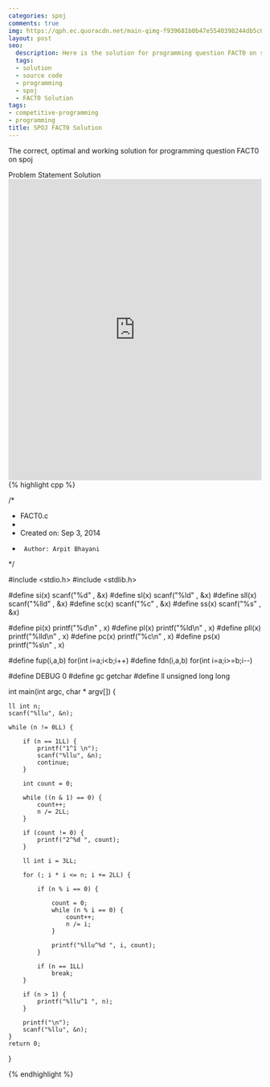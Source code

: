 ```yaml
---
categories: spoj
comments: true
img: https://qph.ec.quoracdn.net/main-qimg-f939681b0b47e5540398244db5c8966f?convert_to_webp=true
layout: post
seo:
  description: Here is the solution for programming question FACT0 on spoj
  tags:
  - solution
  - source code
  - programming
  - spoj
  - FACT0 Solution
tags:
- competitive-programming
- programming
title: SPOJ FACT0 Solution
---
```

The correct, optimal and working solution for programming question FACT0 on spoj

<div class="ui secondary pointing large menu">
  <a class="grey item" data-tab="problem-statement">
    Problem Statement
  </a>
  <a class="active item grey" data-tab="solution">
    Solution
  </a>
</div>
<div class="ui bottom attached tab" data-tab="problem-statement">
    <iframe src="http://www.spoj.com/problems/FACT0/" width="100%" height="600px" style="overflow: scroll; border: none;"></iframe>
</div>
<div class="ui bottom attached active tab" data-tab="solution">
{% highlight cpp %}

/*
 * FACT0.c
 *
 *  Created on: Sep 3, 2014
 *      Author: Arpit Bhayani
 */

#include <stdio.h>
#include <stdlib.h>

#define si(x) scanf("%d" , &x)
#define sl(x) scanf("%ld" , &x)
#define sll(x) scanf("%lld" , &x)
#define sc(x) scanf("%c" , &x)
#define ss(x) scanf("%s" , &x)

#define pi(x) printf("%d\n" , x)
#define pl(x) printf("%ld\n" , x)
#define pll(x) printf("%lld\n" , x)
#define pc(x) printf("%c\n" , x)
#define ps(x) printf("%s\n" , x)

#define fup(i,a,b) for(int i=a;i<b;i++)
#define fdn(i,a,b) for(int i=a;i>=b;i--)

#define DEBUG 0
#define gc getchar
#define ll unsigned long long

int main(int argc, char * argv[]) {

	ll int n;
	scanf("%llu", &n);

	while (n != 0LL) {

		if (n == 1LL) {
			printf("1^1 \n");
			scanf("%llu", &n);
			continue;
		}

		int count = 0;

		while ((n & 1) == 0) {
			count++;
			n /= 2LL;
		}

		if (count != 0) {
			printf("2^%d ", count);
		}

		ll int i = 3LL;

		for (; i * i <= n; i += 2LL) {

			if (n % i == 0) {

				count = 0;
				while (n % i == 0) {
					count++;
					n /= i;
				}

				printf("%llu^%d ", i, count);
			}

			if (n == 1LL)
				break;
		}

		if (n > 1) {
			printf("%llu^1 ", n);
		}

		printf("\n");
		scanf("%llu", &n);
	}
	return 0;
}


{% endhighlight %}
</div>

